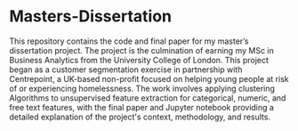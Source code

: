 # Masters-Dissertation
This repository contains the code and final paper for my master’s dissertation project. The project is the culmination of earning my MSc in Business Analytics from the University College of London. This project began as a customer segmentation exercise in partnership with Centrepoint, a UK-based non-profit focused on helping young people at risk of or experiencing homelessness. The work involves applying clustering Algorithms to unsupervised feature extraction for categorical, numeric, and free text features, with the final paper and Jupyter notebook providing a detailed explanation of the project's context, methodology, and results. 
